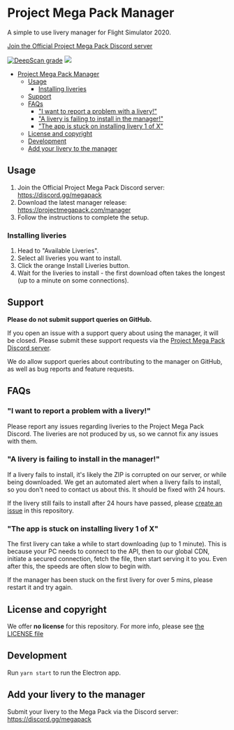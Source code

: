# Project Mega Pack Manager

A simple to use livery manager for Flight Simulator 2020.

[Join the Official Project Mega Pack Discord server](https://discord.gg/megapack)

[![DeepScan grade](https://deepscan.io/api/teams/10690/projects/13519/branches/230735/badge/grade.svg)](https://deepscan.io/dashboard#view=project&tid=10690&pid=13519&bid=230735) [![](https://github.com/MSFS-Mega-Pack/MSFS2020-livery-manager/workflows/Smoketest/badge.svg)](https://github.com/MSFS-Mega-Pack/MSFS2020-livery-manager/actions/)

- [Project Mega Pack Manager](#project-mega-pack-manager)
  - [Usage](#usage)
    - [Installing liveries](#installing-liveries)
  - [Support](#support)
  - [FAQs](#faqs)
    - ["I want to report a problem with a livery!"](#i-want-to-report-a-problem-with-a-livery)
    - ["A livery is failing to install in the manager!"](#a-livery-is-failing-to-install-in-the-manager)
    - ["The app is stuck on installing livery 1 of X"](#the-app-is-stuck-on-installing-livery-1-of-x)
  - [License and copyright](#license-and-copyright)
  - [Development](#development)
  - [Add your livery to the manager](#add-your-livery-to-the-manager)

## Usage

1. Join the Official Project Mega Pack Discord server: https://discord.gg/megapack
2. Download the latest manager release: https://projectmegapack.com/manager
3. Follow the instructions to complete the setup.

### Installing liveries

1. Head to "Available Liveries".
2. Select all liveries you want to install.
3. Click the orange Install Liveries button.
4. Wait for the liveries to install - the first download often takes the longest (up to a minute on some connections).

## Support

**Please do not submit support queries on GitHub.**

If you open an issue with a support query about using the manager, it will be closed. Please submit these support requests via the [Project Mega Pack Discord server](https://discord.gg/megapack).

We do allow support queries about contributing to the manager on GitHub, as well as bug reports and feature requests.

## FAQs

### "I want to report a problem with a livery!"

Please report any issues regarding liveries to the Project Mega Pack Discord. The liveries are not produced by us, so we cannot fix any issues with them.

### "A livery is failing to install in the manager!"

If a livery fails to install, it's likely the ZIP is corrupted on our server, or while being downloaded. We get an automated alert when a livery fails to install, so you don't need to contact us about this. It should be fixed with 24 hours.

If the livery still fails to install after 24 hours have passed, please [create an issue](https://github.com/MSFS-Mega-Pack/MSFS2020-livery-manager/issues/new?assignees=&labels=bug%2C+triage+needed&template=bug-report.md&title=%5BBUG%5D+Broken+livery:+%3Clivery+name%3E) in this repository.

### "The app is stuck on installing livery 1 of X"

The first livery can take a while to start downloading (up to 1 minute). This is because your PC needs to connect to the API, then to our global CDN, initiate a secured connection, fetch the file, then start serving it to you. Even after this, the speeds are often slow to begin with.

If the manager has been stuck on the first livery for over 5 mins, please restart it and try again.

## License and copyright

We offer **no license** for this repository. For more info, please see [the LICENSE file](LICENSE.md)

## Development

Run `yarn start` to run the Electron app.

## Add your livery to the manager

Submit your livery to the Mega Pack via the Discord server: https://discord.gg/megapack
